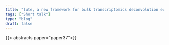 ```yaml
---
title: "lute, a new framework for bulk transcriptomics deconvolution experiments"
tags: ["Short talk"]
type: "blog"
draft: false
---
```


{{< abstracts paper="paper37">}}


